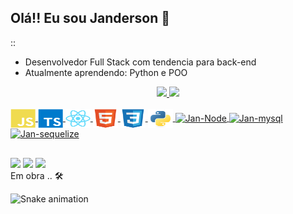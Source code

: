 ## Olá!! Eu sou Janderson 👋

::
-  Desenvolvedor Full Stack com tendencia para back-end
-  Atualmente aprendendo: Python e POO

<div align="center">
  <a href="https://github.com/Janderson555">
  <img height="180em" src="https://github-readme-stats.vercel.app/api?username=janderson555&show_icons=true&theme=dracula&include_all_commits=true&count_private=true"/>
  <img height="180em" src="https://github-readme-stats.vercel.app/api/top-langs/?username=janderson555&layout=compact&langs_count=7&theme=dracula"/>
</div>
<div style="display: inline_block"><br>
  <img align="center" alt="Jan-Js" height="30" width="40" src="https://raw.githubusercontent.com/devicons/devicon/master/icons/javascript/javascript-plain.svg">
  <img align="center" alt="Jan-Ts" height="30" width="40" src="https://raw.githubusercontent.com/devicons/devicon/master/icons/typescript/typescript-plain.svg">
  <img align="center" alt="Jan-React" height="30" width="40" src="https://raw.githubusercontent.com/devicons/devicon/master/icons/react/react-original.svg">
  <img align="center" alt="Jan-HTML" height="30" width="40" src="https://raw.githubusercontent.com/devicons/devicon/master/icons/html5/html5-original.svg">
  <img align="center" alt="Jan-CSS" height="30" width="40" src="https://raw.githubusercontent.com/devicons/devicon/master/icons/css3/css3-original.svg">
  <img align="center" alt="Jan-Python" height="30" width="40" src="https://raw.githubusercontent.com/devicons/devicon/master/icons/python/python-original.svg">
  <img align="center" alt="Jan-Node" height="30" width="40" src="https://cdn.jsdelivr.net/gh/devicons/devicon/icons/nodejs/nodejs-original.svg" />
  <img align="center" alt="Jan-mysql" height="30" width="40" src="https://cdn.jsdelivr.net/gh/devicons/devicon/icons/mysql/mysql-original-wordmark.svg" />
  <img align="center" alt="Jan-sequelize" height="30" width="40" src="https://cdn.jsdelivr.net/gh/devicons/devicon/icons/sequelize/sequelize-original-wordmark.svg" />
</div>
  
  
  ##
 
<div> 
  <a href = "mailto:jandinsm@gmail.com"><img src="https://img.shields.io/badge/-Gmail-%23333?style=for-the-badge&logo=gmail&logoColor=white" target="_blank"></a>
    <a href="https://contate.me/jandersongithub" target="_blank"><img src="https://img.shields.io/badge/WhatsApp-25D366?style=for-the-badge&logo=whatsapp&logoColor=white" target="_blank"></a>
  <a href="https://www.linkedin.com/in/janderson-soares-0729a819a" target="_blank"><img src="https://img.shields.io/badge/-LinkedIn-%230077B5?style=for-the-badge&logo=linkedin&logoColor=white" target="_blank"></a>
    
 </div>
 <div> 
  Em obra .. 🛠
   
  ![Snake animation](https://github.com/Janderson555/Janderson555/blob/output/github-contribution-grid-snake.svg)
   
 </div>
  
